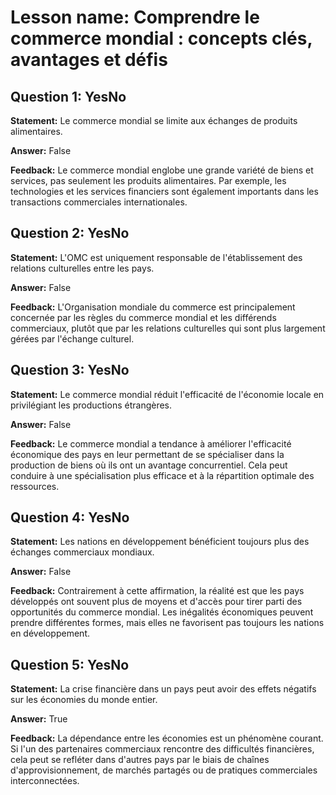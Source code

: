 # Lesson name: Comprendre le commerce mondial : concepts clés, avantages et défis

## Question 1: YesNo

**Statement:** Le commerce mondial se limite aux échanges de produits alimentaires.

**Answer:** False

**Feedback:**
Le commerce mondial englobe une grande variété de biens et services, pas seulement les produits alimentaires. Par exemple, les technologies et les services financiers sont également importants dans les transactions commerciales internationales.


## Question 2: YesNo

**Statement:** L'OMC est uniquement responsable de l'établissement des relations culturelles entre les pays.

**Answer:** False

**Feedback:**
L'Organisation mondiale du commerce est principalement concernée par les règles du commerce mondial et les différends commerciaux, plutôt que par les relations culturelles qui sont plus largement gérées par l'échange culturel.


## Question 3: YesNo

**Statement:** Le commerce mondial réduit l'efficacité de l'économie locale en privilégiant les productions étrangères.

**Answer:** False

**Feedback:**
Le commerce mondial a tendance à améliorer l'efficacité économique des pays en leur permettant de se spécialiser dans la production de biens où ils ont un avantage concurrentiel. Cela peut conduire à une spécialisation plus efficace et à la répartition optimale des ressources.


## Question 4: YesNo

**Statement:** Les nations en développement bénéficient toujours plus des échanges commerciaux mondiaux.

**Answer:** False

**Feedback:**
Contrairement à cette affirmation, la réalité est que les pays développés ont souvent plus de moyens et d'accès pour tirer parti des opportunités du commerce mondial. Les inégalités économiques peuvent prendre différentes formes, mais elles ne favorisent pas toujours les nations en développement.


## Question 5: YesNo

**Statement:** La crise financière dans un pays peut avoir des effets négatifs sur les économies du monde entier.

**Answer:** True

**Feedback:**
La dépendance entre les économies est un phénomène courant. Si l'un des partenaires commerciaux rencontre des difficultés financières, cela peut se refléter dans d'autres pays par le biais de chaînes d'approvisionnement, de marchés partagés ou de pratiques commerciales interconnectées.

